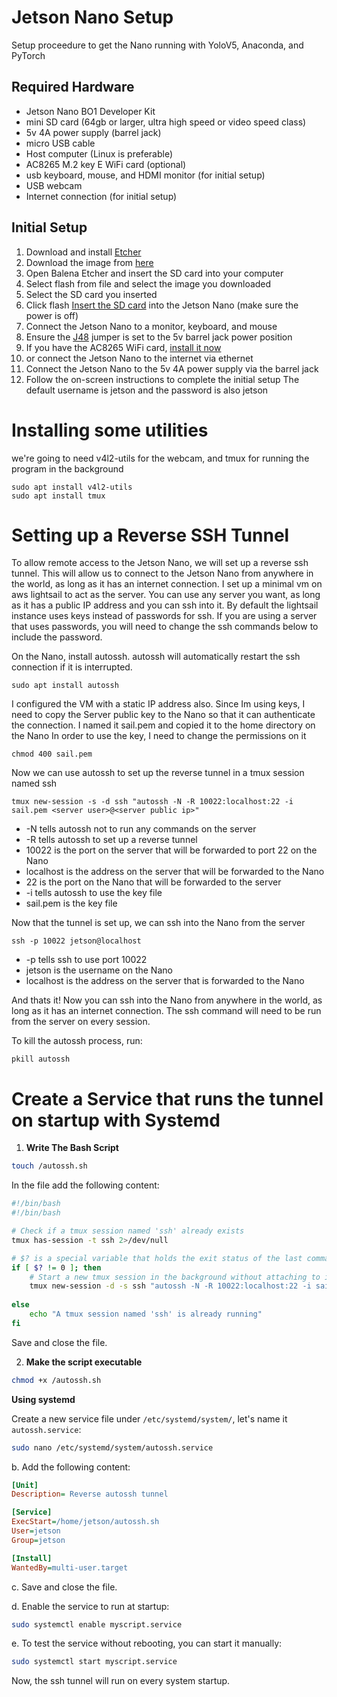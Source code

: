 # Jetson Nano Setup
 Setup proceedure to get the Nano running with YoloV5, Anaconda, and PyTorch
## Required Hardware
 * Jetson Nano BO1 Developer Kit
 * mini SD card (64gb or larger, ultra high speed or video speed class)
 * 5v 4A power supply (barrel jack)
 * micro USB cable
 * Host computer  (Linux is preferable)
 * AC8265 M.2 key E WiFi card (optional)
 * usb keyboard, mouse, and HDMI monitor (for initial setup)
 * USB webcam 
 * Internet connection (for initial setup)

## Initial Setup
1. Download and install [Etcher](https://www.balena.io/etcher/)
2. Download the image from [here](https://ln5.sync.com/dl/f65071870/b5vp32ch-8s23cgn4-b9e4w24q-i2sf9aw2/view/default/13150797710004)
3. Open Balena Etcher and insert the SD card into your computer
4. Select flash from file and select the image you downloaded
5. Select the SD card you inserted
6. Click flash
    [Insert the SD card](https://developer.download.nvidia.com/embedded/images/jetsonOrinNano/getting_started/jetson-orin-nano-dev-kit-sd-slot.jpg) into the Jetson Nano (make sure the power is off)
7. Connect the Jetson Nano to a monitor, keyboard, and mouse
8. Ensure the [J48](https://jetsonhacks.com/2019/04/10/jetson-nano-use-more-power/) jumper is set to the 5v barrel jack power position
9. If you have the AC8265 WiFi card, [install it now](https://www.jetsonhacks.com/2019/04/08/jetson-nano-intel-wifi-and-bluetooth/)
10. or connect the Jetson Nano to the internet via ethernet
11.  Connect the Jetson Nano to the 5v 4A power supply via the barrel jack
12. Follow the on-screen instructions to complete the initial setup
    The default username is jetson and the password is also jetson
# Installing some utilities

we're going to need v4l2-utils for the webcam, and tmux for running the program in the background

```
sudo apt install v4l2-utils
sudo apt install tmux
``` 

# Setting up a Reverse SSH Tunnel

To allow remote access to the Jetson Nano, we will set up a reverse ssh tunnel. This will allow us to connect to the Jetson Nano from anywhere in the world, as long as it has an internet connection.
I set up a minimal vm on aws lightsail to act as the server. You can use any server you want, as long as it has a public IP address and you can ssh into it.
By default the lightsail instance uses keys instead of passwords for ssh. If you are using a server that uses passwords, you will need to change the ssh commands below to include the password.

 On the Nano, install autossh. autossh will automatically restart the ssh connection if it is interrupted.
```
sudo apt install autossh
```
I configured the VM with a static IP address also.
Since Im using keys, I need to copy the Server public key to the Nano so that it can authenticate the connection.
   I named it sail.pem and copied it to the home directory on the Nano
   In order to use the key, I need to change the permissions on it
``` 
chmod 400 sail.pem
```
 Now we can use autossh to set up the reverse tunnel in a tmux session named ssh
``` 
tmux new-session -s -d ssh "autossh -N -R 10022:localhost:22 -i sail.pem <server user>@<server public ip>"
```
   * -N tells autossh not to run any commands on the server
   * -R tells autossh to set up a reverse tunnel
   * 10022 is the port on the server that will be forwarded to port 22 on the Nano
   * localhost is the address on the server that will be forwarded to the Nano
   * 22 is the port on the Nano that will be forwarded to the server
   * -i tells autossh to use the key file
   * sail.pem is the key file
   
 Now that the tunnel is set up, we can ssh into the Nano from the server
```
ssh -p 10022 jetson@localhost
```
   * -p tells ssh to use port 10022
   * jetson is the username on the Nano
   * localhost is the address on the server that is forwarded to the Nano

And thats it! Now you can ssh into the Nano from anywhere in the world, as long as it has an internet connection. The ssh command will need to be run from the server on every session.

To kill the autossh process, run:
```
pkill autossh
``````
# Create a Service that runs the tunnel on startup with Systemd

1. **Write The Bash Script**


```bash
touch /autossh.sh
```

In the file add the following content:

```bash
#!/bin/bash
#!/bin/bash

# Check if a tmux session named 'ssh' already exists
tmux has-session -t ssh 2>/dev/null

# $? is a special variable that holds the exit status of the last command executed
if [ $? != 0 ]; then
    # Start a new tmux session in the background without attaching to it
    tmux new-session -d -s ssh "autossh -N -R 10022:localhost:22 -i sail.pem <server user>@<server public ip>"
    
else
    echo "A tmux session named 'ssh' is already running"
fi
```

Save and close the file.

2. **Make the script executable**

```bash
chmod +x /autossh.sh
```


**Using systemd**

Create a new service file under `/etc/systemd/system/`, let's name it `autossh.service`:

```bash
sudo nano /etc/systemd/system/autossh.service
```

b. Add the following content:

```ini
[Unit]
Description= Reverse autossh tunnel

[Service]
ExecStart=/home/jetson/autossh.sh
User=jetson
Group=jetson

[Install]
WantedBy=multi-user.target
```

c. Save and close the file.

d. Enable the service to run at startup:

```bash
sudo systemctl enable myscript.service
```

e. To test the service without rebooting, you can start it manually:

```bash
sudo systemctl start myscript.service
```

Now, the ssh tunnel will run on every system startup.
